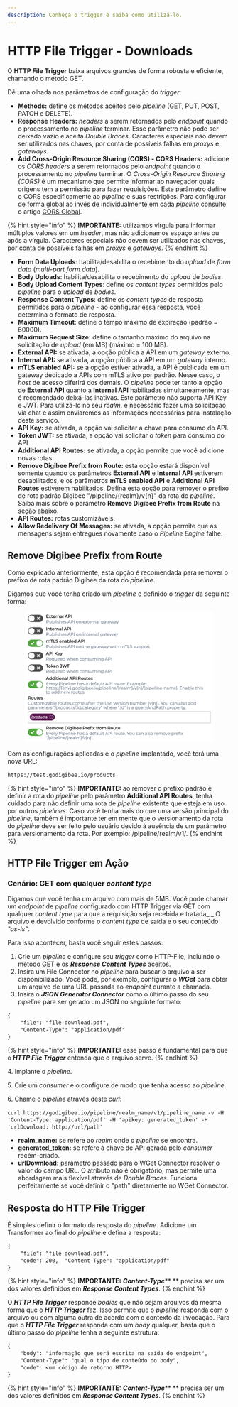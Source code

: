 ```yaml
---
description: Conheça o trigger e saiba como utilizá-lo.
---
```


# HTTP File Trigger - Downloads

O **HTTP File Trigger** baixa arquivos grandes de forma robusta e eficiente, chamando o método GET.

Dê uma olhada nos parâmetros de configuração do _trigger_:

* **Methods:** define os métodos aceitos pelo _pipeline_ (GET, PUT, POST, PATCH e DELETE).
* **Response Headers:** _headers_ a serem retornados pelo _endpoint_ quando o processamento no _pipeline_ terminar. Esse parâmetro não pode ser deixado vazio e aceita _Double_ _Braces_. Caracteres especiais não devem ser utilizados nas chaves, por conta de possíveis falhas em _proxys_ e _gateways_.
* **Add Cross-Origin Resource Sharing (CORS) - CORS Headers:** adicione os _CORS headers_ a serem retornados pelo _endpoint_ quando o processamento no _pipeline_ terminar. O _Cross-Origin Resource Sharing (CORS)_ é um mecanismo que permite informar ao navegador quais origens tem a permissão para fazer requisições. Este parâmetro define o CORS especificamente ao _pipeline_ e suas restrições. Para configurar de forma global ao invés de individualmente em cada _pipeline_ consulte o artigo [CORS Global](../configuracoes-de-triggers/configuracao-global-de-cors.md).

{% hint style="info" %}
**IMPORTANTE:** utilizamos vírgula para informar múltiplos valores em um _header_, mas não adicionamos espaço antes ou após a vírgula. Caracteres especiais não devem ser utilizados nas chaves, por conta de possíveis falhas em _proxys_ e _gateways_.
{% endhint %}

* **Form Data Uploads**: habilita/desabilita o recebimento do _upload_ de _form data_ (_multi-part form data_).
* **Body Uploads**: habilita/desabilita o recebimento do _upload_ de _bodies_.
* **Body Upload Content Types**: define os _content types_ permitidos pelo _pipeline_ para o _upload_ de _bodies_.
* **Response Content Types**: define os _content types_ de resposta permitidos para o _pipeline_ - ao configurar essa resposta, você determina o formato de resposta.
* **Maximum Timeout**: define o tempo máximo de expiração (padrão = 60000).
* **Maximum Request Size:** define o tamanho máximo do arquivo na solicitação de _upload_ (em MB) (máximo = 100 MB).
* **External API:** se ativada, a opção pública a API em um _gateway_ externo.
* **Internal API:** se ativada, a opção pública a API em um _gateway_ interno.
* **mTLS enabled API:** se a opção estiver ativada, a API é publicada em um gateway dedicado a APIs com mTLS ativo por padrão. Nesse caso, o _host_ de acesso diferirá dos demais. O _pipeline_ pode ter tanto a opção de **External API** quanto a **Internal API** habilitadas simultaneamente, mas é recomendado deixá-las inativas. Este parâmetro não suporta API Key e JWT. Para utilizá-lo no seu _realm_, é necessário fazer uma solicitação via chat e assim enviaremos as informações necessárias para instalação deste serviço.
* **API Key:** se ativada, a opção vai solicitar a chave para consumo do API.
* **Token JWT:** se ativada, a opção vai solicitar o _token_ para consumo do API
* **Additional API Routes:** se ativada, a opção permite que você adicione novas rotas.
* **Remove Digibee Prefix from Route:** esta opção estará disponível somente quando os parâmetros **External API** e **Internal API** estiverem desabilitados, e os parâmetros **mTLS enabled API** e **Additional API Routes** estiverem habilitados. Defina esta opção para remover o prefixo de rota padrão Digibee "/pipeline/{realm}/v{n}" da rota do _pipeline_. Saiba mais sobre o parâmetro **Remove Digibee Prefix from Route** na [seção](http-file-trigger-downloads.md#remove-digibee-prefix-from-route) abaixo.
* **API Routes:** rotas customizáveis.
* **Allow Redelivery Of Messages:** se ativada, a opção permite que as mensagens sejam entregues novamente caso o _Pipeline Engine_ falhe.

## Remove Digibee Prefix from Route

Como explicado anteriormente, esta opção é recomendada para remover o prefixo de rota padrão Digibee da rota do _pipeline_.

Digamos que você tenha criado um _pipeline_ e definido o _trigger_ da seguinte forma:

<figure><img src="../../../.gitbook/assets/Doc update triggers Remove Digibee Prefix mar 2023 (2).png" alt=""><figcaption></figcaption></figure>

Com as configurações aplicadas e o _pipeline_ implantado, você terá uma nova URL:

```
https://test.godigibee.io/products

```

{% hint style="info" %}
**IMPORTANTE:** ao remover o prefixo padrão e definir a rota do _pipeline_ pelo parâmetro **Additional API Routes**, tenha cuidado para não definir uma rota de _pipeline_ existente que esteja em uso por outros _pipelines_. Caso você tenha mais do que uma versão principal do _pipeline_, também é importante ter em mente que o versionamento da rota do _pipeline_ deve ser feito pelo usuário devido à ausência de um parâmetro para versionamento da rota. Por exemplo: /pipeline/realm/v1/.
{% endhint %}

## HTTP File Trigger em Ação <a href="#http-file-trigger-em-ao" id="http-file-trigger-em-ao"></a>

### Cenário: GET com qualquer _content type_ <a href="#cenrio-get-com-qualquer-content-type" id="cenrio-get-com-qualquer-content-type"></a>

Digamos que você tenha um arquivo com mais de 5MB. Você pode chamar um _endpoint_ de _pipeline_ configurado com HTTP Trigger via GET com qualquer _content type_ para que a requisição seja recebida e tratada_._ O arquivo é devolvido conforme o _content type_ de saída e o seu conteúdo _"as-is"_.

Para isso acontecer, basta você seguir estes passos:

1. Crie um _pipeline_ e configure seu _trigger_ como HTTP-File, incluindo o método GET e os _**Response Content Types**_ aceitos.
2. Insira um File Connector no _pipeline_ para buscar o arquivo a ser disponibilizado. Você pode, por exemplo, configurar o _**WGet**_ para obter um arquivo de uma URL passada ao _endpoint_ durante a chamada.
3. Insira o _**JSON Generator Connector**_ como o último passo do seu _pipeline_ para ser gerado um JSON no seguinte formato:

```
{ 
    "file": "file-download.pdf", 
    "Content-Type": "application/pdf"
}
```

{% hint style="info" %}
**IMPORTANTE:** esse passo é fundamental para que o _**HTTP File Trigger**_ entenda que o arquivo serve.
{% endhint %}

4\. Implante o _pipeline_.

5\. Crie um _consumer_ e o configure de modo que tenha acesso ao _pipeline_.

6\. Chame o _pipeline_ através deste _curl_:

```
curl https://godigibee.io/pipeline/realm_name/v1/pipeline_name -v -H 'Content-Type: application/pdf' -H 'apikey: generated_token' -H 'urlDownload: http://url/path'
```

* **realm\_name:** se refere ao _realm_ onde o _pipeline_ se encontra.
* **generated\_token:** se refere à chave de API gerada pelo _consumer_ recém-criado.
* **urlDownload:** parâmetro passado para o WGet Connector resolver o valor do campo URL. O atributo não é obrigatório, mas permite uma abordagem mais flexível através de _Double Braces_. Funciona perfeitamente se você definir o "path" diretamente no WGet Connector.

## Resposta do HTTP File Trigger <a href="#resposta-do-http-file-trigger" id="resposta-do-http-file-trigger"></a>

É simples definir o formato da resposta do _pipeline_. Adicione um Transformer ao final do _pipeline_ e defina a resposta:

```
{  
    "file": "file-download.pdf",  
    "code": 200,  "Content-Type": "application/pdf"
}
```

{% hint style="info" %}
**IMPORTANTE:** _**Content-Type**_** ** precisa ser um dos valores definidos em _**Response Content Types**_.
{% endhint %}

O _**HTTP File Trigger**_ responde _bodies_ que não sejam arquivos da mesma forma que o _**HTTP Trigger**_ faz. Isso permite que o _pipeline_ responda com o arquivo ou com alguma outra de acordo com o contexto da invocação. Para que o _**HTTP File Trigger**_ responda com um _body_ qualquer, basta que o último passo do _pipeline_ tenha a seguinte estrutura:

```
{ 
    "body": "informação que será escrita na saída do endpoint", 
    "Content-Type": "qual o tipo de conteúdo do body", 
    "code": <um código de retorno HTTP>
}
```

{% hint style="info" %}
**IMPORTANTE:** _**Content-Type**_** ** precisa ser um dos valores definidos em _**Response Content Types**_.
{% endhint %}
